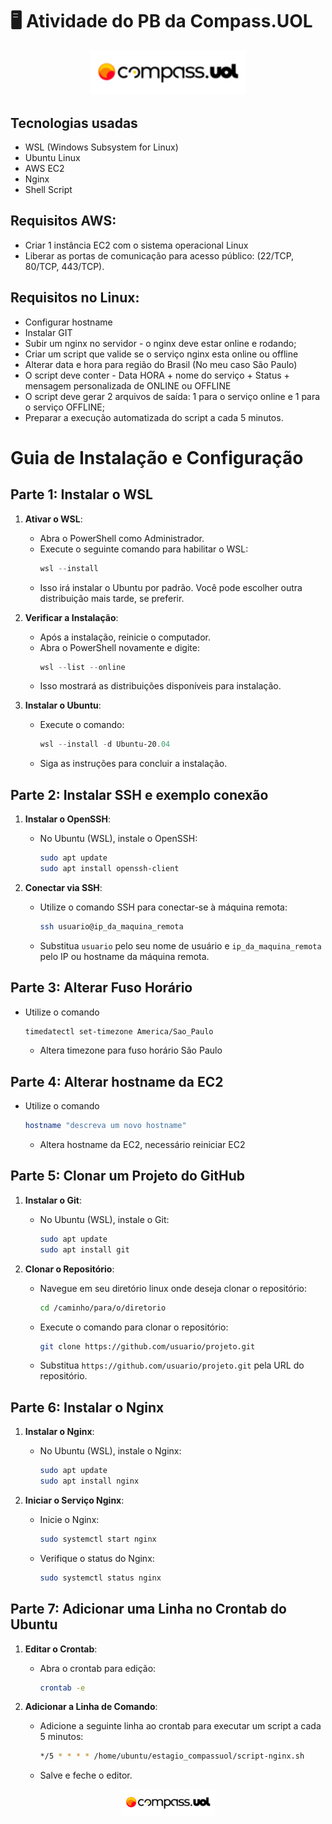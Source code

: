# 🖥️ Atividade do PB da Compass.UOL

<div align="center">
  <img src="/logo-compass.png" width="250px">
</div>

## Tecnologias usadas
- WSL (Windows Subsystem for Linux)
- Ubuntu Linux
- AWS EC2
- Nginx
- Shell Script

## Requisitos AWS:
- Criar 1 instância EC2 com o sistema operacional Linux
- Liberar as portas de comunicação para acesso público: (22/TCP, 80/TCP, 443/TCP).

## Requisitos no Linux:
- Configurar hostname
- Instalar GIT
- Subir um nginx no servidor - o nginx deve estar online e rodando;
- Criar um script que valide se o serviço nginx esta online ou offline
- Alterar data e hora para região do Brasil (No meu caso São Paulo)
- O script deve conter - Data HORA + nome do serviço + Status + mensagem personalizada de ONLINE ou OFFLINE
- O script deve gerar 2 arquivos de saída: 1 para o serviço online e 1 para o serviço
OFFLINE;
- Preparar a execução automatizada do script a cada 5 minutos.

# Guia de Instalação e Configuração

## Parte 1: Instalar o WSL

1. **Ativar o WSL**:
   - Abra o PowerShell como Administrador.
   - Execute o seguinte comando para habilitar o WSL:
     ```powershell
     wsl --install
     ```
   - Isso irá instalar o Ubuntu por padrão. Você pode escolher outra distribuição mais tarde, se preferir.

2. **Verificar a Instalação**:
   - Após a instalação, reinicie o computador.
   - Abra o PowerShell novamente e digite:
     ```powershell
     wsl --list --online
     ```
   - Isso mostrará as distribuições disponíveis para instalação.

3. **Instalar o Ubuntu**:
   - Execute o comando:
     ```powershell
     wsl --install -d Ubuntu-20.04
     ```
   - Siga as instruções para concluir a instalação.

## Parte 2: Instalar SSH e exemplo conexão

1. **Instalar o OpenSSH**:
   - No Ubuntu (WSL), instale o OpenSSH:
     ```bash
     sudo apt update
     sudo apt install openssh-client
     ```

2. **Conectar via SSH**:
   - Utilize o comando SSH para conectar-se à máquina remota:
     ```bash
     ssh usuario@ip_da_maquina_remota
     ```
   - Substitua `usuario` pelo seu nome de usuário e `ip_da_maquina_remota` pelo IP ou hostname da máquina remota.

## Parte 3: Alterar Fuso Horário
- Utilize o comando
     ```bash
    timedatectl set-timezone America/Sao_Paulo
     ```
    - Altera timezone para fuso horário São Paulo


## Parte 4: Alterar hostname da EC2
- Utilize o comando
     ```bash
    hostname "descreva um novo hostname"
     ```
    - Altera hostname da EC2, necessário reiniciar EC2

## Parte 5: Clonar um Projeto do GitHub

1. **Instalar o Git**:
   - No Ubuntu (WSL), instale o Git:
     ```bash
     sudo apt update
     sudo apt install git
     ```

2. **Clonar o Repositório**:
   - Navegue em seu diretório linux onde deseja clonar o repositório:
     ```bash
     cd /caminho/para/o/diretorio
     ```
   - Execute o comando para clonar o repositório:
     ```bash
     git clone https://github.com/usuario/projeto.git
     ```
   - Substitua `https://github.com/usuario/projeto.git` pela URL do repositório.

## Parte 6: Instalar o Nginx

1. **Instalar o Nginx**:
   - No Ubuntu (WSL), instale o Nginx:
     ```bash
     sudo apt update
     sudo apt install nginx
     ```

2. **Iniciar o Serviço Nginx**:
   - Inicie o Nginx:
     ```bash
     sudo systemctl start nginx
     ```
   - Verifique o status do Nginx:
     ```bash
     sudo systemctl status nginx
     ```

## Parte 7: Adicionar uma Linha no Crontab do Ubuntu

1. **Editar o Crontab**:
   - Abra o crontab para edição:
     ```bash
     crontab -e
     ```

2. **Adicionar a Linha de Comando**:
   - Adicione a seguinte linha ao crontab para executar um script a cada 5 minutos:
     ```bash
     */5 * * * * /home/ubuntu/estagio_compassuol/script-nginx.sh
     ```
   - Salve e feche o editor.

<div align="center">
  <img src="/logo-compass.png" width="150px" margin-top="80px">
</div>
